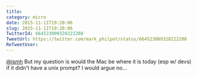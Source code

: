 ```yaml
---
title: 
category: micro
date: 2015-11-11T19:20:06
slug: 2015-11-11T19:20:06
TwitterId: 664523009328222208
TweetUrl: https://twitter.com/mark_philpot/status/664523009328222208
ReTweetUser: 
---
```


[@ismh](https://twitter.com/ismh) But my question is would the Mac be where it is today (esp w/ devs) if it didn't have a unix prompt? I would argue no...